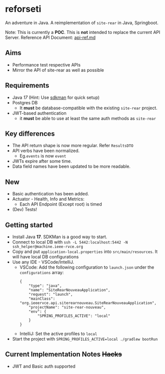 # reforseti

An adventure in Java. A reimplementation of `site-rear` in Java, Springboot.

Note: This is currently a **POC**. This is **not** intended to replace the current API Server.
Reference API Document: [api-ref.md](https://github.com/IEEE-RVCE/site-rear/blob/master/docs/api-ref.md)
## Aims

- Performance test respective APIs
- Mirror the API of site-rear as well as possible

## Requirements

- Java *17* (Hint: Use [sdkman](https://sdkman.io/) for quick setup)
- Postgres DB
  - It **must** be database-compatible with the existing `site-rear` project. 
- JWT-based authentication
  - it **must** be able to use at least the same auth methods as `site-rear`

## Key differences

- The API return shape is now more regular. Refer `ResultsDTO`
- API verbs have been normalized. 
  - Eg.`events` is now `event`
- JWTs expire after some time.
- Data field names have been updated to be more readable.

## New

- Basic authentication has been added.
- Actuator - Health, Info and Metrics:
  - Each API Endpoint (Except root) is timed
- (Dev) Tests!

## Getting started

- Install Java **17**. SDKMan is a good way to start.
- Connect to local DB with `ssh -L 5442:localhost:5442 -N ssh_helper@machine.ieee-rvce.org`
- Copy and put `application-local.properties` into `src/main/resources`. It will have local DB configurations
- Use any IDE - VSCode/IntelliJ.
  - VSCode: Add the following configuration to `launch.json` under the `configurations` array:
    ```jsonc
    {
        "type": "java",
        "name": "SiteRearNouveauApplication",
        "request": "launch",
        "mainClass": "org.ieeervce.api.siterearnouveau.SiteRearNouveauApplication",
        "projectName": "site-rear-nouveau",
        "env": {
            "SPRING_PROFILES_ACTIVE": "local"
        }
    }
    ```
  - IntelliJ: Set the active profiles to `local`
- Start the project with `SPRING_PROFILES_ACTIVE=local ./gradlew bootRun`

## Current Implementation Notes ~~Hacks~~

- JWT and Basic auth supported
